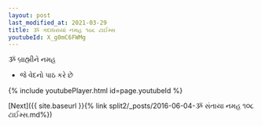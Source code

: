 ```yaml
---
layout: post
last_modified_at: 2021-03-29
title: ૐ ગદાધરાયાં નમહ ૧૦૮ ટાઈમ્સ
youtubeId: X_g0mC6FWMg
---
```

 
 
 ૐ બ્રાહ્મીને નમહ  
 
 -  જે વેદનો પાઠ કરે છે 
 
  
 
  
 
 
 
 
 
 


{% include youtubePlayer.html id=page.youtubeId %}
 
[Next]({{ site.baseurl }}{% link  split2/_posts/2016-06-04-ૐ સંતાયા નમહ ૧૦૮ ટાઈમ્સ.md%})
 
